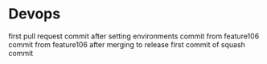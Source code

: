 # Devops
first pull request
commit after setting environments
commit from feature106
commit from feature106 after merging to release
first commit of squash commit
